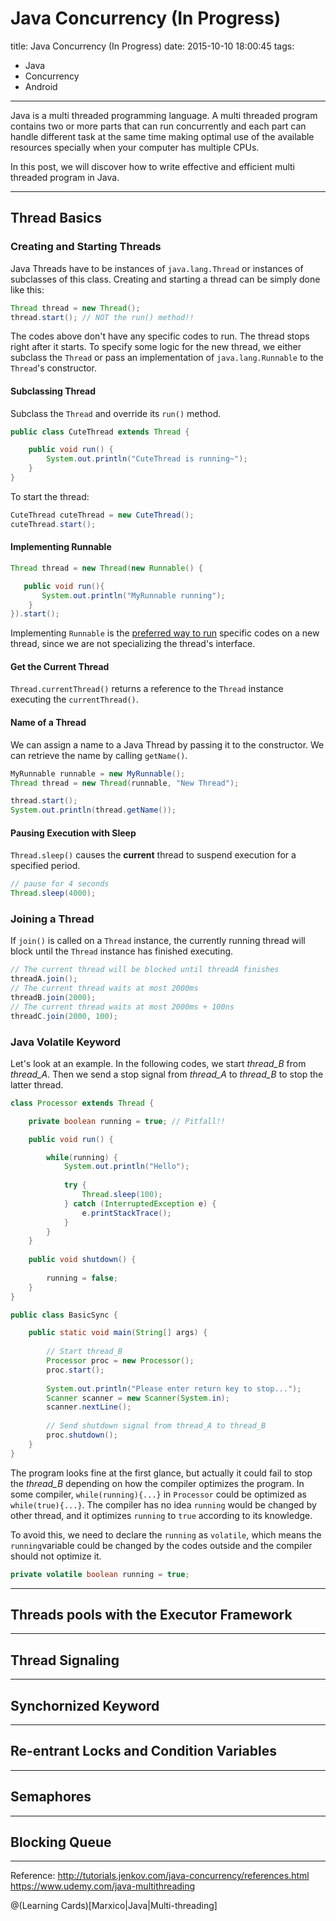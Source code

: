 # Java Concurrency (In Progress)

title: Java Concurrency (In Progress)
date: 2015-10-10 18:00:45
tags: 
- Java
- Concurrency
- Android

---

Java is a multi threaded programming language. A multi threaded program contains two or more parts that can run concurrently and each part can handle different task at the same time making optimal use of the available resources specially when your computer has multiple CPUs.

In this post, we will discover how to write effective and efficient multi threaded program in Java.

<!--more-->

----------


## Thread Basics
### Creating and Starting Threads
Java Threads have to be instances of `java.lang.Thread` or instances of subclasses of this class. Creating and starting a thread can be simply done like this:
``` java
Thread thread = new Thread();
thread.start(); // NOT the run() method!!
```
The codes above don't have any specific codes to run. The thread stops right after it starts. To specify some logic for the new thread, we either subclass the `Thread` or pass an implementation of `java.lang.Runnable` to the `Thread`'s constructor.
#### Subclassing Thread
Subclass the `Thread` and override its `run()` method.
``` java
public class CuteThread extends Thread {

    public void run() {
        System.out.println("CuteThread is running~");
    }
}
```
To start the thread:
``` java
CuteThread cuteThread = new CuteThread();
cuteThread.start();
```
#### Implementing Runnable
``` java
Thread thread = new Thread(new Runnable() {

   public void run(){
       System.out.println("MyRunnable running");
    }
}).start();
```
Implementing `Runnable` is the [preferred way to run](http://stackoverflow.com/questions/541487/implements-runnable-vs-extends-thread) specific codes on a new thread, since we are not specializing the thread's interface.
#### Get the Current Thread
`Thread.currentThread()` returns a reference to the `Thread` instance executing the `currentThread()`.
#### Name of a Thread
We can assign a name to a Java Thread by passing it to the constructor. We can retrieve the name by calling `getName()`.
``` java
MyRunnable runnable = new MyRunnable();
Thread thread = new Thread(runnable, "New Thread");

thread.start();
System.out.println(thread.getName());
```
#### Pausing Execution with Sleep
`Thread.sleep()` causes the **current** thread to suspend execution for a specified period.
``` java
// pause for 4 seconds
Thread.sleep(4000);
```
### Joining a Thread
If `join()` is called on a `Thread` instance, the currently running thread will block until the `Thread` instance has finished executing.
``` java
// The current thread will be blocked until threadA finishes
threadA.join();
// The current thread waits at most 2000ms
threadB.join(2000);
// The current thread waits at most 2000ms + 100ns
threadC.join(2000, 100);
```
### Java Volatile Keyword
Let's look at an example. In the following codes, we start *thread_B* from *thread_A*. Then we send a stop signal from *thread_A* to *thread_B* to stop the latter thread.
``` java
class Processor extends Thread {

    private boolean running = true; // Pitfall!!

    public void run() {

        while(running) {
            System.out.println("Hello");
        
            try {
                Thread.sleep(100);
            } catch (InterruptedException e) {
                e.printStackTrace();
            }
        }
    }
    
    public void shutdown() {    
        
        running = false;
    }
}

public class BasicSync {

    public static void main(String[] args) {
        
        // Start thread_B
        Processor proc = new Processor();
        proc.start();
        
        System.out.println("Please enter return key to stop...");
        Scanner scanner = new Scanner(System.in);
        scanner.nextLine();
        
        // Send shutdown signal from thread_A to thread_B
        proc.shutdown();
    }   
}
```
The program looks fine at the first glance, but actually it could fail to stop the *thread_B* depending on how the compiler optimizes the program. In some compiler, `while(running){...}` in `Processor` could be optimized as `while(true){...}`. The compiler has no idea `running` would be changed by other thread, and it optimizes `running` to `true` according to its knowledge.

To avoid this, we need to declare the `running` as `volatile`, which means the `running`variable could be changed by the codes outside and the compiler should not optimize it.
``` java
private volatile boolean running = true;
```


----------


## Threads pools with the Executor Framework


----------


## Thread Signaling


----------


## Synchornized Keyword


----------


## Re-entrant Locks and Condition Variables


----------


## Semaphores


----------



## Blocking Queue


----------


Reference:
http://tutorials.jenkov.com/java-concurrency/references.html
https://www.udemy.com/java-multithreading

@(Learning Cards)[Marxico|Java|Multi-threading]